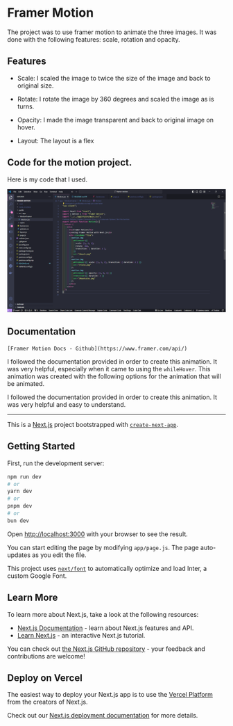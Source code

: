# Framer Motion

The project was to use framer motion to animate the three images. It was done with the following features: scale, rotation and opacity.

## Features

- Scale: I scaled the image to twice the size of the image and back to original size.

- Rotate: I rotate the image by 360 degrees and scaled the image as is turns.

- Opacity: I made the image transparent and back to original image on hover.

- Layout: The layout is a flex

## Code for the motion project.

Here is my code that I used.

![alt text](image.png)

## Documentation

    [Framer Motion Docs - Github](https://www.framer.com/api/)

I followed the documentation provided in order to create this animation. It was very helpful, especially when it came to using the `whileHover`. This animation was created with the following options for the animation that will be animated.

I followed the documentation provided in order to create this animation. It was very helpful and easy to understand.

---

This is a [Next.js](https://nextjs.org/) project bootstrapped with [`create-next-app`](https://github.com/vercel/next.js/tree/canary/packages/create-next-app).

## Getting Started

First, run the development server:

```bash
npm run dev
# or
yarn dev
# or
pnpm dev
# or
bun dev
```

Open [http://localhost:3000](http://localhost:3000) with your browser to see the result.

You can start editing the page by modifying `app/page.js`. The page auto-updates as you edit the file.

This project uses [`next/font`](https://nextjs.org/docs/basic-features/font-optimization) to automatically optimize and load Inter, a custom Google Font.

## Learn More

To learn more about Next.js, take a look at the following resources:

- [Next.js Documentation](https://nextjs.org/docs) - learn about Next.js features and API.
- [Learn Next.js](https://nextjs.org/learn) - an interactive Next.js tutorial.

You can check out [the Next.js GitHub repository](https://github.com/vercel/next.js/) - your feedback and contributions are welcome!

## Deploy on Vercel

The easiest way to deploy your Next.js app is to use the [Vercel Platform](https://vercel.com/new?utm_medium=default-template&filter=next.js&utm_source=create-next-app&utm_campaign=create-next-app-readme) from the creators of Next.js.

Check out our [Next.js deployment documentation](https://nextjs.org/docs/deployment) for more details.

